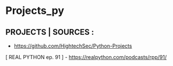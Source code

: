 # Projects_py
 ## PROJECTS | SOURCES :

- https://github.com/HightechSec/Python-Projects

[ REAL PYTHON ep. 91 ] - https://realpython.com/podcasts/rpp/91/
